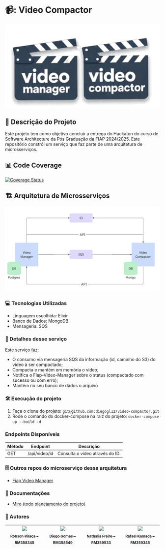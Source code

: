 # 📹: Video Compactor
![VideoManagerCompactor](video.png?raw=true "VideoManagerCompactor")

## :pencil: Descrição do Projeto
<p align="left">Este projeto tem como objetivo concluir a entrega do Hackaton do curso de Software Architecture da Pós Graduação da FIAP 2024/2025.
Este repositório constrói um serviço que faz parte de uma arquitetura de microsserviços.</p>

## 📊 Code Coverage
[![Coverage Status](https://coveralls.io/repos/github/diegogl12/food-order-producao/badge.svg?branch=feat/tests)](https://coveralls.io/github/diegogl12/food-order-producao?branch=feat/tests)

## 🏗️ Arquitetura de Microsserviços
![Arquitetura](arquitetura.png?raw=true "Arquitetura")

### :computer: Tecnologias Utilizadas
- Linguagem escolhida: Elixir
- Banco de Dados: MongoDB
- Mensageria: SQS

### :hammer: Detalhes desse serviço
Este serviço faz: 
 - O consumo via mensageria SQS da informação (id, caminho do S3) do video à ser compactado;
 - Compacta e mantém em memória o video;
 - Notifica o Fiap-Video-Manager sobre o status (compactado com sucesso ou com erro);
 - Mantém no seu banco de dados o arquivo

### :hammer_and_wrench: Execução do projeto
1. Faça o clone do projeto: ```git@github.com:diegogl12/video-compactor.git```
2. Rode o comando do docker-compose na raiz do projeto: ```docker-compose up --build -d```


### Endpoints Disponíveis

| Método | Endpoint                                | Descrição                                             |
| ------ | --------------------------------------- | ----------------------------------------------------- |
| GET    | /api/video/id            | Consulta o video através do ID. |

### 🗄️ Outros repos do microserviço dessa arquitetura
- [Fiap Video Manager](https://github.com/RafaelKamada/fiap-video-manager)


### :page_with_curl: Documentações
- [Miro (todo planejamento do projeto)](https://miro.com/app/board/uXjVKhyEAME=/)


### :busts_in_silhouette: Autores
| [<img loading="lazy" src="https://avatars.githubusercontent.com/u/96452759?v=4" width=115><br><sub>Robson Vilaça - RM358345</sub>](https://github.com/vilacalima) |  [<img loading="lazy" src="https://avatars.githubusercontent.com/u/16946021?v=4" width=115><br><sub>Diego Gomes - RM358549</sub>](https://github.com/diegogl12) |  [<img loading="lazy" src="https://avatars.githubusercontent.com/u/8690168?v=4" width=115><br><sub>Nathalia Freire - RM359533</sub>](https://github.com/nathaliaifurita) |  [<img loading="lazy" src="https://avatars.githubusercontent.com/u/43392619?v=4" width=115><br><sub>Rafael Kamada - RM359345</sub>](https://github.com/RafaelKamada) |
| :---: | :---: | :---: | :---: |
